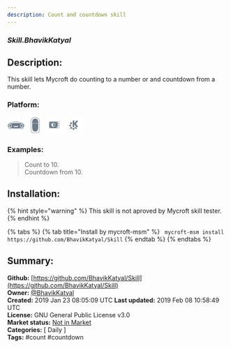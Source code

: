 ```yaml
---
description: Count and countdown skill
---
```


### _Skill.BhavikKatyal_  
## Description:  
This skill lets Mycroft do counting to a number or and countdown from a number.  
### Platform:  
 ![Mark I](../.gitbook/assets/mark-1-icon.png)  ![Mark II](../.gitbook/assets/mark-2-icon.png)  ![Picroft](../.gitbook/assets/picroft-icon.png)  ![plasmoid](../.gitbook/assets/kde.png)   
### Examples:  
> Count to 10.  
> Countdown from 10.  
  
## Installation:  
{% hint style="warning" %}
This skill is not aproved by Mycroft skill tester.
{% endhint %}
    
{% tabs %}
{% tab title="Install by mycroft-msm" %}
``` mycroft-msm install https://github.com/BhavikKatyal/Skill```
{% endtab %}
  {% endtabs %}
    
## Summary:  
**Github:** [https://github.com/BhavikKatyal/Skill](https://github.com/BhavikKatyal/Skill)  
**Owner:** [@BhavikKatyal](https://github.com/BhavikKatyal)  
**Created:** 2019 Jan 23 08:05:09 UTC  **Last updated:** 2019 Feb 08 10:58:49 UTC  
**License:** GNU General Public License v3.0  
**Market status:** [Not in Market](https://market.mycroft.ai/skill/)  
**Categories:** [ Daily ]   
**Tags:** \#count \#countdown   
